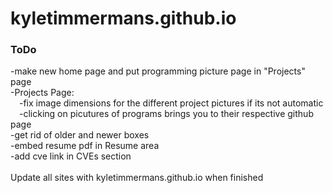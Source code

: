 # kyletimmermans.github.io


### ToDo

<div>-make new home page and put programming picture page in "Projects" page</div>
<div>-Projects Page:</div>
<div>&ensp;&ensp;-fix image dimensions for the different project pictures if its not automatic</div>
<div>&ensp;&ensp;-clicking on picutures of programs brings you to their respective github page</div>
<div>-get rid of older and newer boxes</div>
<div>-embed resume pdf in Resume area</div>
<div>-add cve link in CVEs section</div>

</br>

<div>Update all sites with kyletimmermans.github.io when finished</div>

